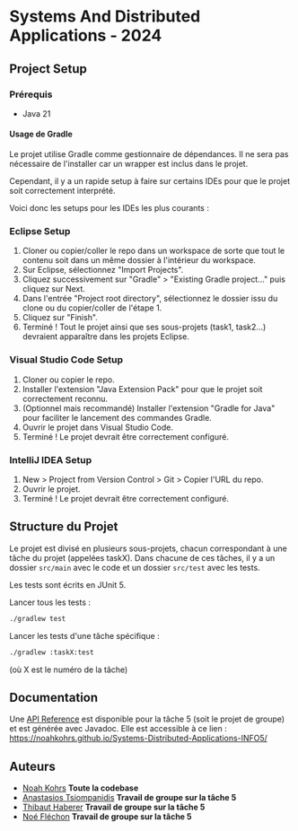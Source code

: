 # Systems And Distributed Applications - 2024

## Project Setup

### Prérequis
- Java 21
#### Usage de Gradle
Le projet utilise Gradle comme gestionnaire de dépendances. Il ne sera pas nécessaire de l'installer car un wrapper est inclus dans le projet.

Cependant, il y a un rapide setup à faire sur certains IDEs pour que le projet soit correctement interprété.

Voici donc les setups pour les IDEs les plus courants :

### Eclipse Setup
1. Cloner ou copier/coller le repo dans un workspace de sorte que tout le contenu soit dans un même dossier à l'intérieur du workspace.
2. Sur Eclipse, sélectionnez "Import Projects".
3. Cliquez successivement sur "Gradle" > "Existing Gradle project..." puis cliquez sur Next.
4. Dans l'entrée "Project root directory", sélectionnez le dossier issu du clone ou du copier/coller de l'étape 1.
5. Cliquez sur "Finish".
6. Terminé ! Tout le projet ainsi que ses sous-projets (task1, task2...) devraient apparaître dans les projets Eclipse.

### Visual Studio Code Setup
1. Cloner ou copier le repo.
2. Installer l'extension "Java Extension Pack" pour que le projet soit correctement reconnu.
3. (Optionnel mais recommandé) Installer l'extension "Gradle for Java" pour faciliter le lancement des commandes Gradle.
4. Ouvrir le projet dans Visual Studio Code.
5. Terminé ! Le projet devrait être correctement configuré.

### IntelliJ IDEA Setup
1. New > Project from Version Control > Git > Copier l'URL du repo.
2. Ouvrir le projet.
3. Terminé ! Le projet devrait être correctement configuré.

## Structure du Projet
Le projet est divisé en plusieurs sous-projets, chacun correspondant à une tâche du projet (appelées taskX).
Dans chacune de ces tâches, il y a un dossier `src/main` avec le code et un dossier `src/test` avec les tests.

Les tests sont écrits en JUnit 5.

Lancer tous les tests :
```bash
./gradlew test
```

Lancer les tests d'une tâche spécifique :
```bash
./gradlew :taskX:test
```
(où X est le numéro de la tâche)

## Documentation
Une [API Reference](https://noahkohrs.github.io/Systems-Distributed-Applications-INFO5/) est disponible pour la tâche 5 (soit le projet de groupe) et est générée avec Javadoc.
Elle est accessible à ce lien : https://noahkohrs.github.io/Systems-Distributed-Applications-INFO5/

## Auteurs
- [Noah Kohrs]() **Toute la codebase**
- [Anastasios Tsiompanidis]() **Travail de groupe sur la tâche 5**
- [Thibaut Haberer]() **Travail de groupe sur la tâche 5**
- [Noé Fléchon]() **Travail de groupe sur la tâche 5**